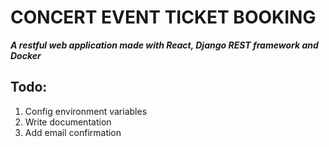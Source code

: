 # **CONCERT EVENT TICKET BOOKING**
***A restful web application made with React, Django REST framework and Docker***

## Todo:
1. Config environment variables
2. Write documentation
3. Add email confirmation
